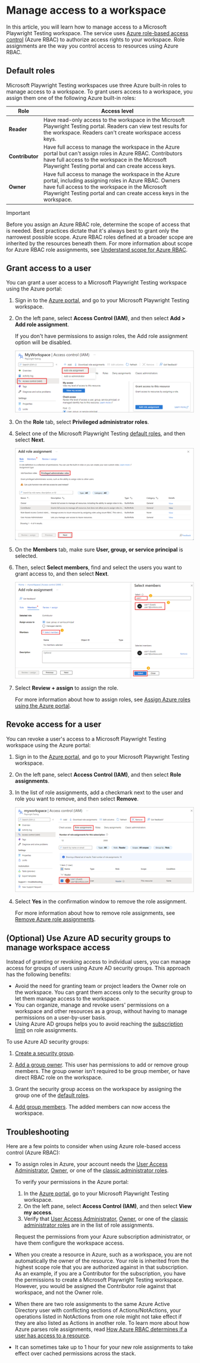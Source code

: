 
# Manage access to a workspace

In this article, you will learn how to manage access to a Microsoft Playwright Testing workspace. The service uses [Azure role-based access control](/azure/role-based-access-control/overview) (Azure RBAC) to authorize access rights to your workspace. Role assignments are the way you control access to resources using Azure RBAC.

## Default roles

Microsoft Playwright Testing workspaces use three Azure built-in roles to manage access to a workspace. To grant users access to a workspace, you assign them one of the following Azure built-in roles:

| Role | Access level |
| --- | --- |
| **Reader** | Have read-only access to the workspace in the Microsoft Playwright Testing portal. Readers can view test results for the workspace. Readers can't create workspace access keys. |
| **Contributor** | Have full access to manage the workspace in the Azure portal but can't assign roles in Azure RBAC. Contributors have full access to the workspace in the Microsoft Playwright Testing portal and can create access keys. |
| **Owner** | Have full access to manage the workspace in the Azure portal, including assigning roles in Azure RBAC. Owners have full access to the workspace in the Microsoft Playwright Testing portal and can create access keys in the workspace. |

> [!IMPORTANT]
> Before you assign an Azure RBAC role, determine the scope of access that is needed. Best practices dictate that it's always best to grant only the narrowest possible scope. Azure RBAC roles defined at a broader scope are inherited by the resources beneath them. For more information about scope for Azure RBAC role assignments, see [Understand scope for Azure RBAC](https://learn.microsoft.com/en-us/azure/role-based-access-control/scope-overview).

## Grant access to a user

You can grant a user access to a Microsoft Playwright Testing workspace using the Azure portal:

1. Sign in to the [Azure portal](https://portal.azure.com), and go to your Microsoft Playwright Testing workspace.

1. On the left pane, select **Access Control (IAM)**, and then select **Add > Add role assignment**.

    If you don't have permissions to assign roles, the Add role assignment option will be disabled.

    ![Screenshot that shows how to add a role assignment to your workspace in the Azure portal](./media/how-to-assign-roles/add-role-assignment.png)
    
1. On the **Role** tab, select **Privileged administrator roles**.

1. Select one of the Microsoft Playwright Testing [default roles](#default-roles), and then select **Next**.

    ![Screenshot that shows the list of roles when adding a role assignment in the Azure portal.](./media/how-to-assign-roles/add-role-assignment-select-role.png)
    

1. On the **Members** tab, make sure **User, group, or service principal** is selected.

1. Then, select **Select members**, find and select the users you want to grant access to, and then select **Next**.

    ![Screenshot that shows the member selection interface when adding a role assignment in the Azure portal.](./media/how-to-assign-roles/add-role-assignment-select-members.png)
   

1. Select **Review + assign** to assign the role.

    For more information about how to assign roles, see [Assign Azure roles using the Azure portal](https://learn.microsoft.com/en-us/azure/role-based-access-control/role-assignments-portal).

## Revoke access for a user

You can revoke a user's access to a Microsoft Playwright Testing workspace using the Azure portal:

1. Sign in to the [Azure portal](https://portal.azure.com), and go to your Microsoft Playwright Testing workspace.

1. On the left pane, select **Access Control (IAM)**, and then select **Role assignments**.

1. In the list of role assignments, add a checkmark next to the user and role you want to remove, and then select **Remove**.

    ![Screenshot that shows the list of role assignments and how to delete an assignment in the Azure portal.](./media/how-to-assign-roles/remove-role-assignment.png)


1. Select **Yes** in the confirmation window to remove the role assignment.

    For more information about how to remove role assignments, see [Remove Azure role assignments](https://learn.microsoft.com/en-us/azure/role-based-access-control/role-assignments-remove).

## (Optional) Use Azure AD security groups to manage workspace access

 Instead of granting or revoking access to individual users, you can manage access for groups of users using Azure AD security groups. This approach has the following benefits:

- Avoid the need for granting team or project leaders the Owner role on the workspace. You can grant them access only to the security group to let them manage access to the workspace.
- You can organize, manage and revoke users' permissions on a workspace and other resources as a group, without having to manage permissions on a user-by-user basis.
- Using Azure AD groups helps you to avoid reaching the [subscription limit](https://learn.microsoft.com/en-us/azure/role-based-access-control/troubleshooting?tabs=bicep#limits) on role assignments.

To use Azure AD security groups:

1. [Create a security group](https://learn.microsoft.com/en-us/azure/active-directory/fundamentals/active-directory-groups-create-azure-portal).

1. [Add a group owner](https://learn.microsoft.com/en-us/azure/active-directory/fundamentals/active-directory-accessmanagement-managing-group-owners). This user has permissions to add or remove group members. The group owner isn't required to be group member, or have direct RBAC role on the workspace.

1. Grant the security group access on the workspace by assigning the group one of the [default roles](#default-roles).

1. [Add group members](https://learn.microsoft.com/en-us/azure/active-directory/fundamentals/active-directory-groups-members-azure-portal). The added members can now access the workspace.

## Troubleshooting

Here are a few points to consider when using Azure role-based access control (Azure RBAC):

- To assign roles in Azure, your account needs the [User Access Administrator](https://learn.microsoft.com/en-us/azure/role-based-access-control/built-in-roles#user-access-administrator), [Owner](https://learn.microsoft.com/en-us/azure/role-based-access-control/built-in-roles#owner), or one of the [classic administrator roles](https://learn.microsoft.com/en-us/azure/role-based-access-control/rbac-and-directory-admin-roles#classic-subscription-administrator-roles).

    To verify your permissions in the Azure portal:

    1. In the [Azure portal](https://portal.azure.com), go to your Microsoft Playwright Testing workspace.
    1. On the left pane, select **Access Control (IAM)**, and then select **View my access**.
    1. Verify that [User Access Administrator](https://learn.microsoft.com/en-us/azure/role-based-access-control/built-in-roles#user-access-administrator), [Owner](https://learn.microsoft.com/en-us/azure/role-based-access-control/built-in-roles#owner), or one of the [classic administrator roles](https://learn.microsoft.com/en-us/azure/role-based-access-control/rbac-and-directory-admin-roles#classic-subscription-administrator-roles) are in the list of role assignments.

    Request the permissions from your Azure subscription administrator, or have them configure the workspace access.

- When you create a resource in Azure, such as a workspace, you are not automatically the owner of the resource. Your role is inherited from the highest scope role that you are authorized against in that subscription. As an example, if you are a Contributor for the subscription, you have the permissions to create a Microsoft Playwright Testing workspace. However, you would be assigned the Contributor role against that workspace, and not the Owner role.

- When there are two role assignments to the same Azure Active Directory user with conflicting sections of Actions/NotActions, your operations listed in NotActions from one role might not take effect if they are also listed as Actions in another role. To learn more about how Azure parses role assignments, read [How Azure RBAC determines if a user has access to a resource](https://learn.microsoft.com/en-us/azure/role-based-access-control/overview#how-azure-rbac-determines-if-a-user-has-access-to-a-resource).

- It can sometimes take up to 1 hour for your new role assignments to take effect over cached permissions across the stack.
